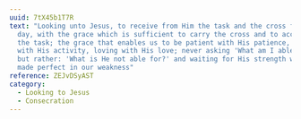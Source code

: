 ```yaml
---
uuid: 7tX45b1T7R
text: "Looking unto Jesus, to receive from Him the task and the cross for each
  day, with the grace which is sufficient to carry the cross and to accomplish
  the task; the grace that enables us to be patient with His patience, active
  with His activity, loving with His love; never asking 'What am I able for?'
  but rather: 'What is He not able for?' and waiting for His strength which is
  made perfect in our weakness"
reference: ZEJvDSyAST
category:
  - Looking to Jesus
  - Consecration
---
```


